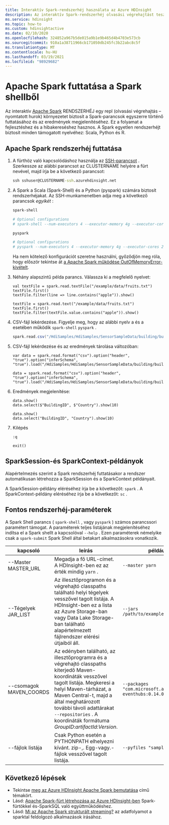 ```yaml
---
title: Interaktív Spark-rendszerhéj használata az Azure HDInsight
description: Az interaktív Spark-rendszerhéj olvasási végrehajtást tesz lehetővé a Spark-parancsok egyszerre történő futtatásához és az eredmények megjelenítéséhez.
ms.service: hdinsight
ms.topic: how-to
ms.custom: hdinsightactive
ms.date: 02/10/2020
ms.openlocfilehash: 324852a967b5de015a9b1e9b465d4b4703e573cb
ms.sourcegitcommit: 910a1a38711966cb171050db245fc3b22abc8c5f
ms.translationtype: MT
ms.contentlocale: hu-HU
ms.lasthandoff: 03/19/2021
ms.locfileid: "98929682"
---
```

# <a name="run-apache-spark-from-the-spark-shell"></a>Apache Spark futtatása a Spark shellből

Az interaktív [Apache Spark](https://spark.apache.org/) RENDSZERHÉJ egy repl (olvasási végrehajtás – nyomtatott hurok) környezetet biztosít a Spark-parancsok egyszerre történő futtatásához és az eredmények megjelenítéséhez. Ez a folyamat a fejlesztéshez és a hibakereséshez hasznos. A Spark egyetlen rendszerhéjt biztosít minden támogatott nyelvéhez: Scala, Python és R.

## <a name="run-an-apache-spark-shell"></a>Apache Spark rendszerhéj futtatása

1. A fürthöz való kapcsolódáshoz használja az [SSH-parancsot](../hdinsight-hadoop-linux-use-ssh-unix.md) . Szerkessze az alábbi parancsot az CLUSTERNAME helyére a fürt nevével, majd írja be a következő parancsot:

    ```cmd
    ssh sshuser@CLUSTERNAME-ssh.azurehdinsight.net
    ```

1. A Spark a Scala (Spark-Shell) és a Python (pyspark) számára biztosít rendszerhéjakat. Az SSH-munkamenetben adja meg a következő parancsok *egyikét* :

    ```bash
    spark-shell

    # Optional configurations
    # spark-shell --num-executors 4 --executor-memory 4g --executor-cores 2 --driver-memory 8g --driver-cores 4
    ```

    ```bash
    pyspark

    # Optional configurations
    # pyspark --num-executors 4 --executor-memory 4g --executor-cores 2 --driver-memory 8g --driver-cores 4
    ```

    Ha nem kötelező konfigurációt szeretne használni, győződjön meg róla, hogy először tekintse át [a Apache Spark működése OutOfMemoryError-kivételt](./apache-spark-troubleshoot-outofmemory.md).

1. Néhány alapszintű példa parancs. Válassza ki a megfelelő nyelvet:

    ```spark-shell
    val textFile = spark.read.textFile("/example/data/fruits.txt")
    textFile.first()
    textFile.filter(line => line.contains("apple")).show()
    ```

    ```pyspark
    textFile = spark.read.text("/example/data/fruits.txt")
    textFile.first()
    textFile.filter(textFile.value.contains("apple")).show()
    ```

1. CSV-fájl lekérdezése. Figyelje meg, hogy az alábbi nyelv a és a esetében működik `spark-shell` `pyspark` .

    ```scala
    spark.read.csv("/HdiSamples/HdiSamples/SensorSampleData/building/building.csv").show()
    ```

1. CSV-fájl lekérdezése és az eredmények tárolása változóban:

    ```spark-shell
    var data = spark.read.format("csv").option("header", "true").option("inferSchema", "true").load("/HdiSamples/HdiSamples/SensorSampleData/building/building.csv")
    ```

    ```pyspark
    data = spark.read.format("csv").option("header", "true").option("inferSchema", "true").load("/HdiSamples/HdiSamples/SensorSampleData/building/building.csv")
    ```

1. Eredmények megjelenítése:

    ```spark-shell
    data.show()
    data.select($"BuildingID", $"Country").show(10)
    ```

    ```pyspark
    data.show()
    data.select("BuildingID", "Country").show(10)
    ```

1. Kilépés

    ```spark-shell
    :q
    ```

    ```pyspark
    exit()
    ```

## <a name="sparksession-and-sparkcontext-instances"></a>SparkSession-és SparkContext-példányok

Alapértelmezés szerint a Spark rendszerhéj futtatásakor a rendszer automatikusan létrehozza a SparkSession és a SparkContext példányait.

A SparkSession-példány eléréséhez írja be a következőt: `spark` . A SparkContext-példány eléréséhez írja be a következőt: `sc` .

## <a name="important-shell-parameters"></a>Fontos rendszerhéj-paraméterek

A Spark Shell parancs ( `spark-shell` , vagy `pyspark` ) számos parancssori paramétert támogat. A paraméterek teljes listájának megjelenítéséhez indítsa el a Spark shellt a kapcsolóval `--help` . Ezen paraméterek némelyike csak a `spark-submit` Spark Shell által betakart alkalmazásokra vonatkozik.

| kapcsoló | leírás | például |
| --- | --- | --- |
| --Master MASTER_URL | Megadja a fő URL-címet. A HDInsight-ben ez az érték mindig `yarn` . | `--master yarn`|
| --Tégelyek JAR_LIST | Az illesztőprogramon és a végrehajtó classpaths található helyi tégelyek vesszővel tagolt listája. A HDInsight-ben ez a lista az Azure Storage-ban vagy Data Lake Storage-ban található alapértelmezett fájlrendszer elérési útjaiból áll. | `--jars /path/to/examples.jar` |
| --csomagok MAVEN_COORDS | Az edényben található, az illesztőprogramra és a végrehajtó classpaths kiterjedő Maven-koordináták vesszővel tagolt listája. Megkeresi a helyi Maven-tárházat, a Maven Central-t, majd a által meghatározott további távoli adattárakat `--repositories` . A koordináták formátuma *GroupID*:*artifactId*:*Version*. | `--packages "com.microsoft.azure:azure-eventhubs:0.14.0"`|
| --fájlok listája | Csak Python esetén a PYTHONPATH elhelyezni kívánt. zip-,. Egg-vagy.-fájlok vesszővel tagolt listája. | `--pyfiles "samples.py"` |

## <a name="next-steps"></a>Következő lépések

- Tekintse [meg az Azure HDInsight Apache Spark bemutatása](apache-spark-overview.md) című témakört.
- Lásd: [Apache Spark-fürt létrehozása az Azure HDInsight-ben](apache-spark-jupyter-spark-sql.md) Spark-fürtökkel és-SparkSQL való együttműködéshez.
- Lásd: [Mi az Apache Spark strukturált streaming?](apache-spark-streaming-overview.md) az adatfolyamot a sparktal feldolgozó alkalmazások írásához.

